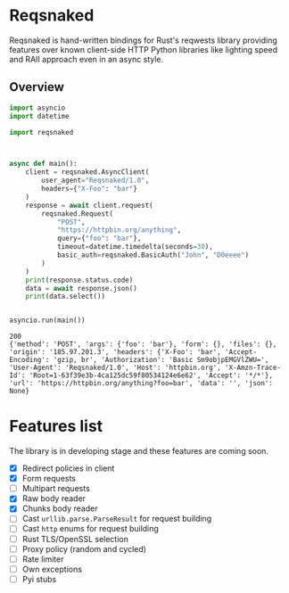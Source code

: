 # Reqsnaked
Reqsnaked is hand-written bindings for Rust's reqwests library providing features over known client-side HTTP Python libraries like lighting speed and RAII approach even in an async style.

## Overview
```python
import asyncio
import datetime

import reqsnaked



async def main():
    client = reqsnaked.AsyncClient(
        user_agent="Reqsnaked/1.0",
        headers={"X-Foo": "bar"}
    )
    response = await client.request(
        reqsnaked.Request(
            "POST",
            "https://httpbin.org/anything",
            query={"foo": "bar"},
            timeout=datetime.timedelta(seconds=30),
            basic_auth=reqsnaked.BasicAuth("John", "D0eeee")
        )
    )
    print(response.status.code)
    data = await response.json()
    print(data.select())


asyncio.run(main())
```
```
200
{'method': 'POST', 'args': {'foo': 'bar'}, 'form': {}, 'files': {}, 'origin': '185.97.201.3', 'headers': {'X-Foo': 'bar', 'Accept-Encoding': 'gzip, br', 'Authorization': 'Basic Sm9objpEMGVlZWU=', 'User-Agent': 'Reqsnaked/1.0', 'Host': 'httpbin.org', 'X-Amzn-Trace-Id': 'Root=1-63f39e3b-4ca125dc59f80534124e6e62', 'Accept': '*/*'}, 'url': 'https://httpbin.org/anything?foo=bar', 'data': '', 'json': None}

```

# Features list
The library is in developing stage and these features are coming soon.
- [X] Redirect policies in client
- [X] Form requests
- [ ] Multipart requests
- [X] Raw body reader
- [X] Chunks body reader
- [ ] Cast `urllib.parse.ParseResult` for request building
- [ ] Cast `http` enums for request building
- [ ] Rust TLS/OpenSSL selection
- [ ] Proxy policy (random and cycled)
- [ ] Rate limiter
- [ ] Own exceptions
- [ ] Pyi stubs
